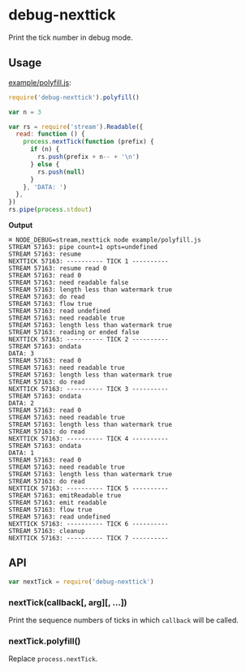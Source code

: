 # debug-nexttick
Print the tick number in debug mode.

## Usage

[example/polyfill.js](example/polyfill.js):

```js
require('debug-nexttick').polyfill()

var n = 3

var rs = require('stream').Readable({
  read: function () {
    process.nextTick(function (prefix) {
      if (n) {
        rs.push(prefix + n-- + '\n')
      } else {
        rs.push(null)
      }
    }, 'DATA: ')
  },
})
rs.pipe(process.stdout)

```

**Output**

```
⌘ NODE_DEBUG=stream,nexttick node example/polyfill.js
STREAM 57163: pipe count=1 opts=undefined
STREAM 57163: resume
NEXTTICK 57163: ---------- TICK 1 ----------
STREAM 57163: resume read 0
STREAM 57163: read 0
STREAM 57163: need readable false
STREAM 57163: length less than watermark true
STREAM 57163: do read
STREAM 57163: flow true
STREAM 57163: read undefined
STREAM 57163: need readable true
STREAM 57163: length less than watermark true
STREAM 57163: reading or ended false
NEXTTICK 57163: ---------- TICK 2 ----------
STREAM 57163: ondata
DATA: 3
STREAM 57163: read 0
STREAM 57163: need readable true
STREAM 57163: length less than watermark true
STREAM 57163: do read
NEXTTICK 57163: ---------- TICK 3 ----------
STREAM 57163: ondata
DATA: 2
STREAM 57163: read 0
STREAM 57163: need readable true
STREAM 57163: length less than watermark true
STREAM 57163: do read
NEXTTICK 57163: ---------- TICK 4 ----------
STREAM 57163: ondata
DATA: 1
STREAM 57163: read 0
STREAM 57163: need readable true
STREAM 57163: length less than watermark true
STREAM 57163: do read
NEXTTICK 57163: ---------- TICK 5 ----------
STREAM 57163: emitReadable true
STREAM 57163: emit readable
STREAM 57163: flow true
STREAM 57163: read undefined
NEXTTICK 57163: ---------- TICK 6 ----------
STREAM 57163: cleanup
NEXTTICK 57163: ---------- TICK 7 ----------

```

## API

```js
var nextTick = require('debug-nexttick')

```

### nextTick(callback[, arg][, ...])
Print the sequence numbers of ticks in which `callback` will be called.

### nextTick.polyfill()
Replace `process.nextTick`.

